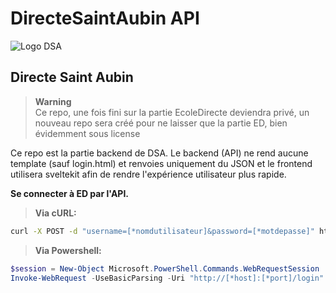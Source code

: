 # DirecteSaintAubin API

![Logo DSA](https://media.discordapp.net/attachments/878387055409901639/1047905038464462968/dark\_logo.png)

## Directe Saint Aubin

> **Warning**  
> Ce repo, une fois fini sur la partie EcoleDirecte deviendra privé, un nouveau repo sera créé pour ne laisser que la partie ED, bien évidemment sous license

Ce repo est la partie backend de DSA. Le backend (API) ne rend aucune template (sauf login.html) et renvoies uniquement du JSON et le frontend utilisera sveltekit afin de rendre l'expérience utilisateur plus rapide.

**Se connecter à ED par l'API.**

> **Via cURL:**

```bash
curl -X POST -d "username=[*nomdutilisateur]&password=[*motdepasse]" http://[*host]:[*port]/login/
```

> **Via Powershell:**

```powershell
$session = New-Object Microsoft.PowerShell.Commands.WebRequestSession
Invoke-WebRequest -UseBasicParsing -Uri "http://[*host]:[*port]/login" -Method "POST" -Body "username=[*nomdutilisateur]&password=[*motdepasse]"
```
